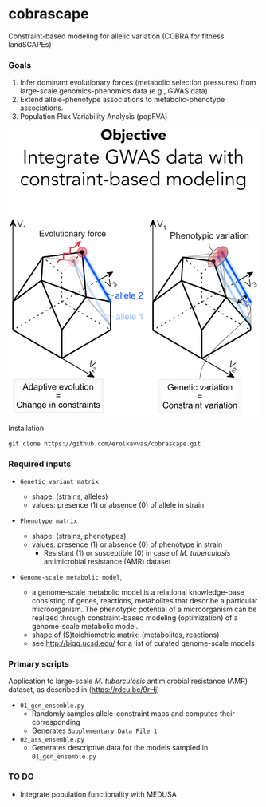 # cobrascape
Constraint-based modeling for allelic variation (COBRA for fitness landSCAPEs)

### Goals
1. Infer dominant evolutionary forces (metabolic selection pressures) from large-scale genomics-phenomics data (e.g., GWAS data).
2. Extend allele-phenotype associations to metabolic-phenotype associations.
3. Population Flux Variability Analysis (popFVA)

![cobrascape fig](/cover_figure_objective.png?raw=true)

Installation
~~~~~~~~~~~~
git clone https://github.com/erolkavvas/cobrascape.git
~~~~~~~~~~~~

### Required inputs
- `Genetic variant matrix`
  - shape: (strains, alleles)
  - values: presence (1) or absence (0) of allele in strain
  
- `Phenotype matrix`
  - shape: (strains, phenotypes)
  - values: presence (1) or absence (0) of phenotype in strain
    - Resistant (1) or susceptible (0) in case of _M. tuberculosis_ antimicrobial resistance (AMR) dataset
    
- `Genome-scale metabolic model`, 
  - a genome-scale metabolic model is a relational knowledge-base consisting of genes, reactions, metabolites that describe a particular microorganism. The phenotypic potential of a microorganism can be realized through constraint-based modeling (optimization) of a genome-scale metabolic model.
  - shape of (S)toichiometric matrix: (metabolites, reactions)
  - see http://bigg.ucsd.edu/ for a list of curated genome-scale models

### Primary scripts 
Application to large-scale _M. tuberculosis_ antimicrobial resistance (AMR) dataset, as described in (https://rdcu.be/9rHj)
- `01_gen_ensemble.py`
  - Randomly samples allele-constraint maps and computes their corresponding 
  - Generates `Supplementary Data File 1`
- `02_ass_ensemble.py`
  - Generates descriptive data for the models sampled in  `01_gen_ensemble.py`
  
### TO DO
- Integrate population functionality with MEDUSA

